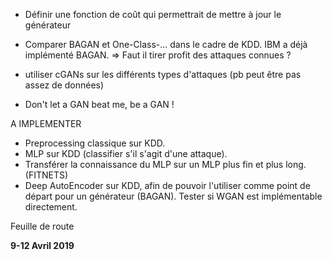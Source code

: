 - Définir une fonction de coût qui permettrait de mettre à jour le générateur

- Comparer BAGAN et One-Class-... dans le cadre de KDD. IBM a déjà implémenté BAGAN. => Faut il tirer profit des attaques connues ?

- utiliser cGANs sur les différents types d'attaques (pb peut être pas assez de données)

- Don't let a GAN beat me, be a GAN !

A IMPLEMENTER
- Preprocessing classique sur KDD.
- MLP sur KDD (classifier s'il s'agit d'une attaque).
- Transférer la connaissance du MLP sur un MLP plus fin et plus long. (FITNETS)
- Deep AutoEncoder sur KDD, afin de pouvoir l'utiliser comme point de départ pour un générateur (BAGAN). Tester si WGAN est implémentable directement.



Feuille de route

**9-12 Avril 2019**



